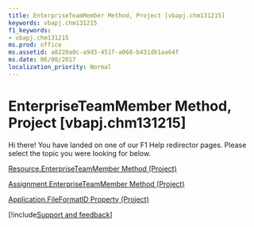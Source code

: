```yaml
---
title: EnterpriseTeamMember Method, Project [vbapj.chm131215]
keywords: vbapj.chm131215
f1_keywords:
- vbapj.chm131215
ms.prod: office
ms.assetid: a8220a0c-a9d3-451f-a068-b431db1aa64f
ms.date: 06/08/2017
localization_priority: Normal
---
```



# EnterpriseTeamMember Method, Project [vbapj.chm131215]

Hi there! You have landed on one of our F1 Help redirector pages. Please select the topic you were looking for below.

[Resource.EnterpriseTeamMember Method (Project)](http://msdn.microsoft.com/library/a89acb10-02c3-0e2d-66b2-2d448514d919%28Office.15%29.aspx)

[Assignment.EnterpriseTeamMember Method (Project)](http://msdn.microsoft.com/library/706a7f8b-b545-7398-7c09-f29f6b8d225d%28Office.15%29.aspx)

[Application.FileFormatID Property (Project)](http://msdn.microsoft.com/library/86a6a5ce-6508-f1ad-b9cc-fb86fd96e410%28Office.15%29.aspx)

[!include[Support and feedback](~/includes/feedback-boilerplate.md)]